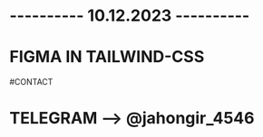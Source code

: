 # ---------- 10.12.2023 ----------

# FIGMA IN TAILWIND-CSS

#CONTACT

# TELEGRAM --> @jahongir_4546
